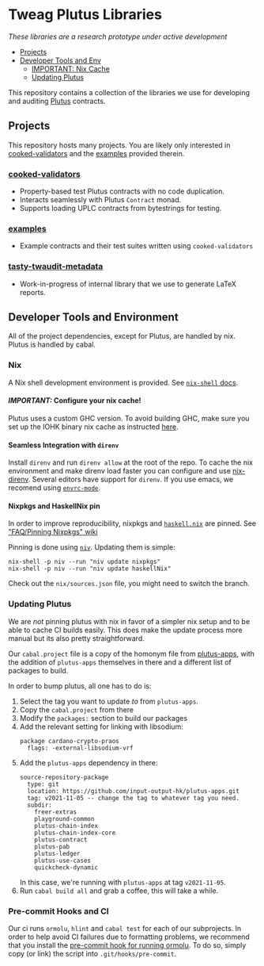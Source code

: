 # Tweag Plutus Libraries

_These libraries are a research prototype under active development_

* [Projects](#projects)
* [Developer Tools and Env](#developer-tools-and-environment)
  - [IMPORTANT: Nix Cache](#nix)
  - [Updating Plutus](#updating-plutus)

This repository contains a collection of the libraries we use for developing and auditing [Plutus](https://github.com/input-output-hk/plutus) contracts.

## Projects

This repository hosts many projects. You are likely only interested in [cooked-validators](cooked-validators) and the [examples](examples) provided therein.

### [cooked-validators](cooked-validators)

- Property-based test Plutus contracts with no code duplication.
- Interacts seamlessly with Plutus `Contract` monad.
- Supports loading UPLC contracts from bytestrings for testing.

### [examples](examples)

- Example contracts and their test suites written using `cooked-validators`

### [tasty-twaudit-metadata](tasty-twaudit-metadata)

- Work-in-progress of internal library that we use to generate LaTeX reports.

## Developer Tools and Environment

All of the project dependencies, except for Plutus, are handled by nix. Plutus is handled by cabal.

### Nix

A Nix shell development environment is provided.
See [`nix-shell` docs](https://nixos.org/manual/nix/unstable/command-ref/nix-shell.html).

#### _IMPORTANT:_ Configure your nix cache!

Plutus uses a custom GHC version. To avoid building GHC, make sure you set up the IOHK binary nix cache
as instructed [here](https://github.com/input-output-hk/plutus#iohk-binary-cache).

#### Seamless Integration with `direnv`

Install `direnv` and run `direnv allow` at the root of the repo.
To cache the nix environment and make direnv load faster you can configure
and use [nix-direnv](https://github.com/nix-community/nix-direnv#with-nix-env).
Several editors have support for `direnv`. If you use emacs, we recomend using [`envrc-mode`](https://github.com/purcell/envrc).

#### Nixpkgs and HaskellNix pin

In order to improve reproducibility, nixpkgs and [`haskell.nix`](https://input-output-hk.github.io/haskell.nix/) are pinned.
See ["FAQ/Pinning Nixpkgs" wiki](https://nixos.wiki/wiki/FAQ/Pinning_Nixpkgs)

Pinning is done using [`niv`](https://github.com/nmattia/niv). Updating them is simple:


```
nix-shell -p niv --run "niv update nixpkgs"
nix-shell -p niv --run "niv update haskellNix"
```

Check out the `nix/sources.json` file, you might need to switch the branch.


### Updating Plutus

We are _not_ pinning plutus with nix in favor of a simpler nix setup and
to be able to cache CI builds easily. This does make the update process
more manual but its also pretty straightforward.

Our `cabal.project` file is a copy of the homonym file from
[plutus-apps](https://github.com/input-output-hk/plutus-apps/blob/main/cabal.project),
with the addition of `plutus-apps` themselves in there and a different list
of packages to build.

In order to bump plutus, all one has to do is:

1. Select the tag you want to update _to_ from `plutus-apps`.
2. Copy the `cabal.project` from there
3. Modify the `packages:` section to build our packages
4. Add the relevant setting for linking with libsodium:
    ```
    package cardano-crypto-praos
      flags: -external-libsodium-vrf
    ```
5. Add the `plutus-apps` dependency in there:
    ```
    source-repository-package
      type: git
      location: https://github.com/input-output-hk/plutus-apps.git
      tag: v2021-11-05 -- change the tag to whatever tag you need.
      subdir:
        freer-extras
        playground-common
        plutus-chain-index
        plutus-chain-index-core
        plutus-contract
        plutus-pab
        plutus-ledger
        plutus-use-cases
        quickcheck-dynamic
    ```
   In this case, we're running with `plutus-apps` at tag `v2021-11-05`.
6. Run `cabal build all` and grab a coffee, this will take a while.

### Pre-commit Hooks and CI

Our ci runs `ormolu`, `hlint` and `cabal test` for each of our subprojects.
In order to help avoid CI failures due to formatting problems, we recommend
that you install the [pre-commit hook for running ormolu](tests/ormolu-pre-commit-hook.sh).
To do so, simply copy (or link) the script into `.git/hooks/pre-commit`.
